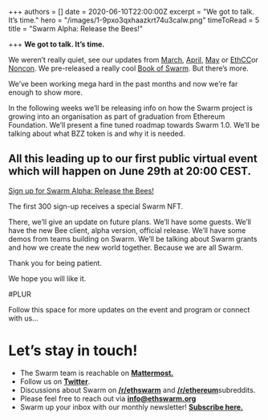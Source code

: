 +++
authors = []
date = 2020-06-10T22:00:00Z
excerpt = "We got to talk. It’s time."
hero = "/images/1-9pxo3qxhaazkrt74u3calw.png"
timeToRead = 5
title = "Swarm Alpha: Release the Bees!"

+++
**We got to talk. It’s time.**

We weren’t really quiet, see our updates from [March](https://medium.com/ethereum-swarm/swarm-development-update-march-2020-f63b4782d66?source=friends_link&sk=016fcbc1fd2a3a43129eb271272a5bbb), [April](https://medium.com/ethereum-swarm/swarm-development-update-april-2020-36d763814845?source=friends_link&sk=10695400fff8cfdb667c93a369cc538d), [May](https://medium.com/ethereum-swarm/monthly-development-update-may-2020-1660e0a18137?source=friends_link&sk=b6785133509b24c659afebac39d87c16) or [EthCC](https://medium.com/@ethswarm/towards-the-vision-of-the-world-computer-watch-the-swarm-update-from-ethcc-c11fc4d5f23a?source=friends_link&sk=83d6773684eb4a56a4a57ea2ab4007c2)or [Noncon](https://www.youtube.com/watch?v=4tVvMhDqxX0&feature=youtu.be). We pre-released a really cool [Book of Swarm](https://swarm-gateways.net/bzz:/latest.bookofswarm.eth/the-book-of-swarm-viktor-tron-v0.1-pre-release.pdf). But there’s more.

We’ve been working mega hard in the past months and now we’re far enough to show more.

In the following weeks we’ll be releasing info on how the Swarm project is growing into an organisation as part of graduation from Ethereum Foundation. We’ll present a fine tuned roadmap towards Swarm 1.0. We’ll be talking about what BZZ token is and why it is needed.

## All this leading up to our first public virtual event which will happen on June 29th at 20:00 CEST.

[Sign up for Swarm Alpha: Release the Bees!](https://swarm-gateways.net/bzz:/alpha.swarm.eth/)

The first 300 sign-up receives a special Swarm NFT.

There, we’ll give an update on future plans. We’ll have some guests. We’ll have the new Bee client, alpha version, official release. We’ll have some demos from teams building on Swarm. We’ll be talking about Swarm grants and how we create the new world together. Because we are all Swarm.

Thank you for being patient.

We hope you will like it.

\#PLUR

Follow this space for more updates on the event and program or connect with us…

# Let’s stay in touch!

* The Swarm team is reachable on [**Mattermost.**](http://beehive.ethswarm.org/)
* Follow us on [**Twitter**](https://twitter.com/ethswarm).
* Discussions about Swarm on [**/r/ethswarm**](https://www.reddit.com/r/ethswarm) and [**/r/ethereum**](https://www.reddit.com/r/ethereum)subreddits.
* Please feel free to reach out via [**info@ethswarm.org**](mailto:info@ethswarm.org)
* Swarm up your inbox with our monthly newsletter! [**Subscribe here.**](https://mailchi.mp/3871b41953e3/swarm-newsletter-signup)